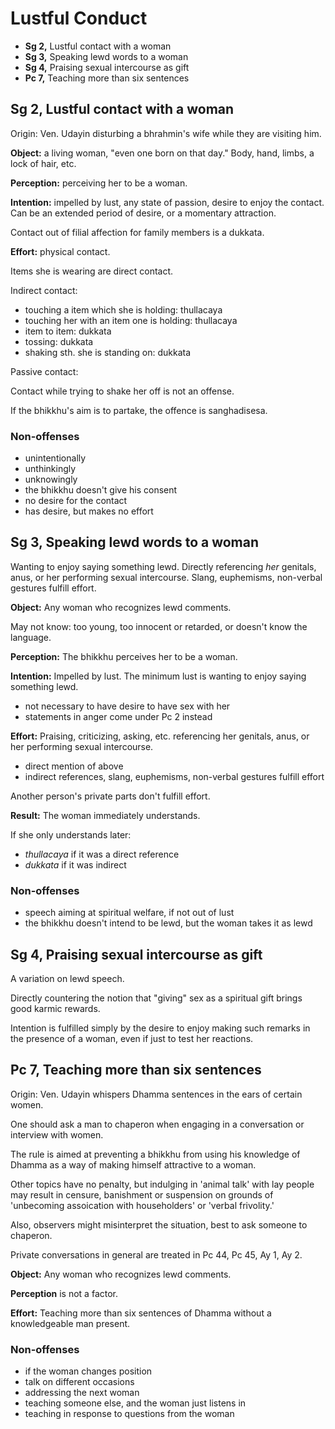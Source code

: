 # Lustful Conduct

- **Sg 2,** Lustful contact with a woman
- **Sg 3,** Speaking lewd words to a woman
- **Sg 4,** Praising sexual intercourse as gift
- **Pc 7,** Teaching more than six sentences

## Sg 2, Lustful contact with a woman

<!-- latex
\begin{multicols}{2}
-->

Origin: Ven. Udayin disturbing a bhrahmin's wife while they are visiting
him.

**Object:** a living woman, "even one born on that day." Body, hand,
limbs, a lock of hair, etc.

**Perception:** perceiving her to be a woman.

**Intention:** impelled by lust, any state of passion, desire to enjoy
the contact. Can be an extended period of desire, or a momentary
attraction.

Contact out of filial affection for family members is a dukkata.

**Effort:** physical contact.

Items she is wearing are direct contact.

Indirect contact:

-   touching a item which she is holding: thullacaya
-   touching her with an item one is holding: thullacaya
-   item to item: dukkata
-   tossing: dukkata
-   shaking sth. she is standing on: dukkata

Passive contact:

Contact while trying to shake her off is not an offense.

If the bhikkhu's aim is to partake, the offence is sanghadisesa.

### Non-offenses

-   unintentionally
-   unthinkingly
-   unknowingly
-   the bhikkhu doesn't give his consent
-   no desire for the contact
-   has desire, but makes no effort

<!-- latex
\end{multicols}
-->

## Sg 3, Speaking lewd words to a woman

<!-- latex
\begin{multicols}{2}
-->

Wanting to enjoy saying something lewd. Directly referencing *her*
genitals, anus, or her performing sexual intercourse. Slang, euphemisms,
non-verbal gestures fulfill effort.

**Object:** Any woman who recognizes lewd comments.

May not know: too young, too innocent or retarded, or doesn't know the
language.

**Perception:** The bhikkhu perceives her to be a woman.

**Intention:** Impelled by lust. The minimum lust is wanting to enjoy
saying something lewd.

-   not necessary to have desire to have sex with her
-   statements in anger come under Pc 2 instead

**Effort:** Praising, criticizing, asking, etc. referencing her
genitals, anus, or her performing sexual intercourse.

-   direct mention of above
-   indirect references, slang, euphemisms, non-verbal gestures fulfill
    effort

Another person's private parts don't fulfill effort.

**Result:** The woman immediately understands.

If she only understands later:

-   *thullacaya* if it was a direct reference
-   *dukkata* if it was indirect

### Non-offenses

-   speech aiming at spiritual welfare, if not out of lust
-   the bhikkhu doesn't intend to be lewd, but the woman takes it as
    lewd

<!-- latex
\end{multicols}
-->

## Sg 4, Praising sexual intercourse as gift

A variation on lewd speech.

Directly countering the notion that "giving" sex as a spiritual gift
brings good karmic rewards.

Intention is fulfilled simply by the desire to enjoy making such remarks
in the presence of a woman, even if just to test her reactions.

## Pc 7, Teaching more than six sentences

<!-- latex
\begin{multicols}{2}
-->

Origin: Ven. Udayin whispers Dhamma sentences in the ears of certain
women.

One should ask a man to chaperon when engaging in a conversation or
interview with women.

The rule is aimed at preventing a bhikkhu from using his knowledge of
Dhamma as a way of making himself attractive to a woman.

Other topics have no penalty, but indulging in 'animal talk' with lay
people may result in censure, banishment or suspension on grounds of
'unbecoming assoication with householders' or 'verbal frivolity.'

Also, observers might misinterpret the situation, best to ask someone to
chaperon.

Private conversations in general are treated in Pc 44, Pc 45, Ay 1, Ay 2.

<!-- latex
\columnbreak
-->

**Object:** Any woman who recognizes lewd comments.

**Perception** is not a factor.

**Effort:** Teaching more than six sentences of Dhamma without a
knowledgeable man present.

### Non-offenses

-   if the woman changes position
-   talk on different occasions
-   addressing the next woman
-   teaching someone else, and the woman just listens in
-   teaching in response to questions from the woman

<!-- latex
\end{multicols}
-->
